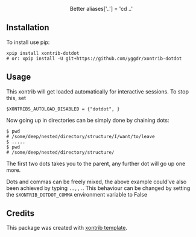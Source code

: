 <p align="center">
Better aliases['..'] = 'cd ..'
</p>


## Installation

To install use pip:

```xsh
xpip install xontrib-dotdot
# or: xpip install -U git+https://github.com/yggdr/xontrib-dotdot
```

## Usage

This xontrib will get loaded automatically for interactive sessions.
To stop this, set

```xsh
$XONTRIBS_AUTOLOAD_DISABLED = {"dotdot", }
```

Now going up in directories can be simply done by chaining dots:

```xsh
$ pwd
# /some/deep/nested/directory/structure/I/want/to/leave
$ .....
$ pwd
# /some/deep/nested/directory/structure/
```

The first two dots takes you to the parent, any further dot will go up one more.

Dots and commas can be freely mixed, the above example could've also been
achieved by typing `..,,.`. This behaviour can be changed by setting the
`$XONTRIB_DOTDOT_COMMA` environment variable to False

## Credits

This package was created with [xontrib template](https://github.com/xonsh/xontrib-template).
